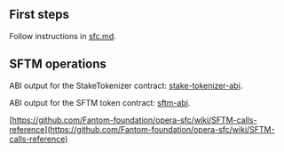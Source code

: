 ## First steps

Follow instructions in [sfc.md](sfc.md).

## SFTM operations

ABI output for the StakeTokenizer contract: [stake-tokenizer-abi](../releases/stake-tokenizer-abi.json).

ABI output for the SFTM token contract: [sftm-abi](../releases/sftm-abi.json).

[https://github.com/Fantom-foundation/opera-sfc/wiki/SFTM-calls-reference](https://github.com/Fantom-foundation/opera-sfc/wiki/SFTM-calls-reference)
